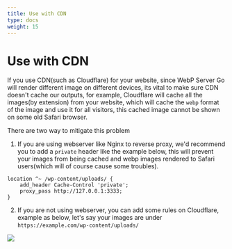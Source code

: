 ```yaml
---
title: Use with CDN
type: docs
weight: 15
---
```


# Use with CDN

If you use CDN(such as Cloudflare) for your website, since WebP Server Go will render different image on different devices, its vital to make sure CDN doesn't cache our outputs, for example, Cloudflare will cache all the images(by extension) from your website, which will cache the `webp` format of the image and use it for all visitors, this cached image cannot be shown on some old Safari browser.

There are two way to mitigate this problem

1. If you are using webserver like Nginx to reverse proxy, we'd recommend you to add a `private` header like the example below, this will prevent your images from being cached and webp images rendered to Safari users(which will of course cause some troubles).


```nginx
location ^~ /wp-content/uploads/ {
    add_header Cache-Control 'private';
    proxy_pass http://127.0.0.1:3333;
}
```

2. If you are not using webserver, you can add some rules on Cloudflare, example as below, let's say your images are under `https://example.com/wp-content/uploads/`

![](/images/cf-cache-rule.png)